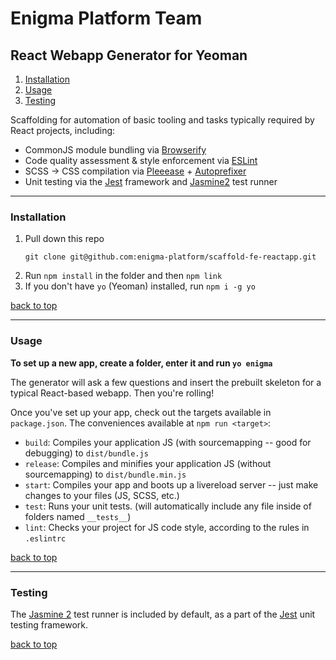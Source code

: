 # Enigma Platform Team
## React Webapp Generator for Yeoman

1. [Installation](#installation)
1. [Usage](#usage)
1. [Testing](#testing)

Scaffolding for automation of basic tooling and tasks typically required by React projects, including:

- CommonJS module bundling via [Browserify](http://browserify.org/)
- Code quality assessment & style enforcement via [ESLint](http://eslint.org/)
- SCSS -> CSS compilation via [Pleeease](http://pleeease.io/) + [Autoprefixer](https://github.com/postcss/autoprefixer)
- Unit testing via the [Jest](https://facebook.github.io/jest/) framework and [Jasmine2](http://jasmine.github.io/2.0/introduction.html) test runner

---

### Installation

1. Pull down this repo
   ```
   git clone git@github.com:enigma-platform/scaffold-fe-reactapp.git
   ```
1. Run `npm install` in the folder and then `npm link`
1. If you don't have `yo` (Yeoman) installed, run `npm i -g yo`

[back to top](#react-webapp-generator-for-yeoman)

---

### Usage

**To set up a new app, create a folder, enter it and run `yo enigma`**

The generator will ask a few questions and insert the prebuilt skeleton for a typical React-based webapp. Then you're rolling!

Once you've set up your app, check out the targets available in `package.json`. The conveniences available at `npm run <target>`:

- `build`: Compiles your application JS (with sourcemapping -- good for debugging) to `dist/bundle.js`
- `release`: Compiles and minifies your application JS (without sourcemapping) to `dist/bundle.min.js`
- `start`: Compiles your app and boots up a livereload server -- just make changes to your files (JS, SCSS, etc.)
- `test`: Runs your unit tests. (will automatically include any file inside of folders named `__tests__`)
- `lint`: Checks your project for JS code style, according to the rules in `.eslintrc`

[back to top](#react-webapp-generator-for-yeoman)

---

### Testing

The [Jasmine 2](http://jasmine.github.io/2.0/introduction.html) test runner is included by default, as a part of the [Jest](https://facebook.github.io/jest/) unit testing framework.

[back to top](#react-webapp-generator-for-yeoman)
